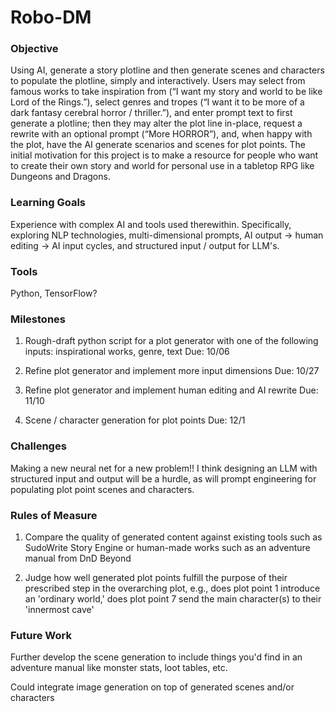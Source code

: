 # Robo-DM

### Objective

Using AI, generate a story plotline and then generate scenes and characters to populate the plotline, simply and interactively. Users may select from famous works to take inspiration from (“I want my story and world to be like Lord of the Rings.”), select genres and tropes (“I want it to be more of a dark fantasy cerebral horror / thriller.”), and enter prompt text to first generate a plotline; then they may alter the plot line in-place, request a rewrite with an optional prompt (“More HORROR”), and, when happy with the plot, have the AI generate scenarios and scenes for plot points.
The initial motivation for this project is to make a resource for people who want to create their own story and world for personal use in a tabletop RPG like Dungeons and Dragons.

### Learning Goals

Experience with complex AI and tools used therewithin. Specifically, exploring NLP technologies, multi-dimensional prompts, AI output -> human editing -> AI input cycles, and structured input / output for LLM's.

### Tools

Python, TensorFlow?

### Milestones

1. Rough-draft python script for a plot generator with one of the following inputs: inspirational works, genre, text
Due: 10/06

2. Refine plot generator and implement more input dimensions
Due: 10/27

3. Refine plot generator and implement human editing and AI rewrite
Due: 11/10

4. Scene / character generation for plot points
Due: 12/1

### Challenges

Making a new neural net for a new problem!! I think designing an LLM with structured input and output will be a hurdle, as will prompt engineering for populating plot point scenes and characters.

### Rules of Measure

1. Compare the quality of generated content against existing tools such as SudoWrite Story Engine or human-made works such as an adventure manual from DnD Beyond

2. Judge how well generated plot points fulfill the purpose of their prescribed step in the overarching plot, e.g., does plot point 1 introduce an 'ordinary world,' does plot point 7 send the main character(s) to their 'innermost cave'

### Future Work

Further develop the scene generation to include things you'd find in an adventure manual like monster stats, loot tables, etc.

Could integrate image generation on top of generated scenes and/or characters

